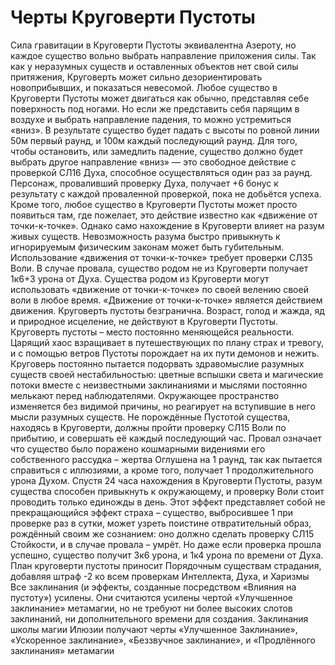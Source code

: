 # Черты Круговерти Пустоты
<plate name="Относительная гравитация" subtype="Черта" img="INV_Enchant_VoidSphere.png">
  Сила гравитации в Круговерти Пустоты эквивалентна Азероту, но каждое существо вольно выбрать направление приложения силы. Так как у неразумных существ и оставленных объектов нет свой силы притяжения, Круговерть может сильно дезориентировать новоприбывших, и показаться невесомой. Любое существо в Круговерти Пустоты может двигаться как обычно, представляя себе поверхность под ногами. Но если же представить себя парящим в воздухе и выбрать направление падения, то можно устремиться «вниз». В результате существо будет падать с высоты по ровной линии 50м первый раунд, и 100м каждый последующий раунд. Для того, чтобы остановить, или замедлить падение, существо должно будет выбрать другое направление «вниз» — это свободное действие с проверкой СЛ16 Духа, способное осуществляться один раз за раунд. Персонаж, проваливший проверку Духа, получает +6 бонус к результату с каждой проваленной проверкой, пока не добьётся успеха. Кроме того, любое существо в Круговерти Пустоты может просто появиться там, где пожелает, это действие известно как «движение от точки-к-точке». Однако само нахождение в Круговерти влияет на разум живых существ. Невозможность разума быстро привыкнуть к игнорируемым физическим законам может быть губительным. Использование «движения от точки-к-точке» требует проверки СЛ35 Воли. В случае провала, существо родом не из Круговерти получает 1к6+3 урона от Духа. Существа родом из Круговерти могут использовать «движение от точки-к-точке» по своей велению своей воли в любое время. «Движение от точки-к-точке» является действием движения.
</plate>
<plate name="Бесконечная" subtype="Черта" img="Spell_Priest_Void Blast.png">
  Круговерть пустоты безгранична.
</plate>
<plate name="Вне времени" subtype="Черта" img="Ability_Mage_TimeWarp.png">
  Возраст, голод и жажда, яд и природное исцеление, не действуют в Круговерти Пустоты.
</plate>
<plate name="Изменяющаяся реальность" subtype="Черта" img="INV_Jewelcrafting_90_Reagent_Purple.png">
  Круговерть пустоты – место постоянно меняющейся реальности. Царящий хаос взращивает в путешествующих по плану страх и тревогу, и с помощью ветров Пустоты порождает на их пути демонов и нежить. Круговерь постоянно пытается подорвать здравомыслие разумных существ своей нестабильностью: цветные вспышки света и магические потоки вместе с неизвестными заклинаниями и мыслями постоянно мелькают перед наблюдателями. Окружающее пространство изменяется без видимой причины, но реагирует на вступившие в него мысли разумных существ. Не порождённые Пустотой существа, находясь в Круговерти, должны пройти проверку СЛ15 Воли по прибытию, и совершать её каждый последующий час. Провал означает что существо было поражено кошмарными видениями его собственного рассудка – жертва Оглушена на 1 раунд, так как пытается справиться с иллюзиями, а кроме того, получает 1 продолжительного урона Духом.
</plate>
<plate name="Поглощающая Пустота" subtype="Черта" img="Spell_Priest_Void Flay.png">
  Спустя 24 часа нахождения в Круговерти Пустоты, разум существа способен привыкнуть к окружающему, и проверку Воли стоит проводить только единожды в день. Этот эффект представляет собой не прекращающийся эффект страха – существо, выбросившее 1 при проверке раз в сутки, может узреть поистине отвратительный образ, рождённый своим же сознанием: оно должно сделать проверку СЛ15 Стойкости, и в случае провала – умрёт. Но даже если проверка прошла успешно, существо получит 3к6 урона, и 1к4 урона по времени от Духа.
</plate>
<plate name="Хаотичный план" subtype="Черта" img="Ability_DemonHunter_ChaoticImprint_Shadow.png">
План круговерти пустоты приносит Порядочным существам страдания, добавляя штраф -2 ко всем проверкам Интеллекта, Духа, и Харизмы
</plate>
<plate name="Усиленная магия" subtype="Черта" img="Spell_Fire_TwilightFlameStrike.png">
Все заклинания (и эффекты, созданные посредством «Влияния на пустоту») усилены. Они считаются усилены чертой «Улучшенное заклинание» метамагии, но не требуют ни более высоких слотов заклинаний, ни дополнительного времени для создания. Заклинания школы магии Илюзии получают черты «Улучшенное Заклинание», «Ускоренное заклинание», «Беззвучное заклинание», и «Продлённого заклинания» метамагии
</plate>
